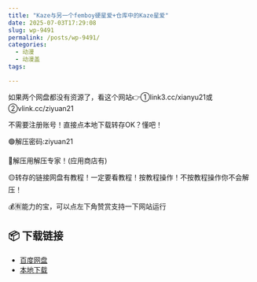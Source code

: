 ```yaml
---
title: "Kaze与另一个femboy硬星爱+仓库中的Kaze星爱"
date: 2025-07-03T17:29:08
slug: wp-9491
permalink: /posts/wp-9491/
categories:
  - 动漫
  - 动漫盖
tags:

---
```


如果两个网盘都没有资源了，看这个网站👉①link3.cc/xianyu21或②vlink.cc/ziyuan21

不需要注册账号！直接点本地下载转存OK？懂吧！

🟢解压密码:ziyuan21

🔵解压用解压专家！(应用商店有)

🟡转存的链接网盘有教程！一定要看教程！按教程操作！不按教程操作你不会解压！

💰🈶能力的宝，可以点左下角赞赏支持一下网站运行

## 📦 下载链接
- [百度网盘](https://blziyuan21.com/pay-download/9491?key=aa2caa2d35&down_id=0)
- [本地下载](https://blziyuan21.com/pay-download/9491?key=aa2caa2d35&down_id=1)

